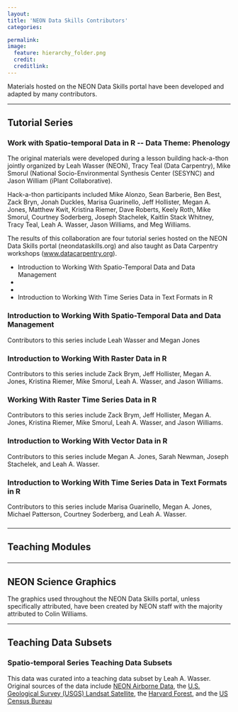 ```yaml
---
layout: 
title: 'NEON Data Skills Contributors'
categories: 

permalink:
image:
  feature: hierarchy_folder.png
  credit: 
  creditlink: 
---
```


Materials hosted on the NEON Data Skills portal have been developed and adapted
by many contributors.

***

## Tutorial Series

### Work with Spatio-temporal Data in R -- Data Theme: Phenology
The original materials were developed during a lesson building hack-a-thon 
jointly organized by Leah Wasser (NEON), Tracy Teal (Data Carpentry), Mike 
Smorul (National Socio-Environmental Synthesis Center (SESYNC) and Jason William
(iPlant Collaborative). 

Hack-a-thon participants included Mike Alonzo, 
Sean Barberie, Ben Best, Zack Bryn, Jonah Duckles, Marisa Guarinello, 
Jeff Hollister, Megan A. Jones, Matthew Kwit, Kristina Riemer, Dave Roberts, 
Keely Roth, Mike Smorul, Courtney Soderberg, Joseph Stachelek, 
Kaitlin Stack Whitney, Tracy Teal, Leah A. Wasser, Jason Williams, and 
Meg Williams.

The results of this collaboration are four tutorial 
series hosted on the NEON Data Skills portal (neondataskills.org) and also 
taught as Data Carpentry workshops (www.datacarpentry.org).  

* Introduction to Working With Spatio-Temporal Data and Data Management
* 
* 
* Introduction to Working With Time Series Data in Text Formats in R

### Introduction to Working With Spatio-Temporal Data and Data Management
Contributors to this series include Leah Wasser and Megan Jones

### Introduction to Working With Raster Data in R
Contributors to this series include Zack Brym, Jeff Hollister, Megan A. Jones,
Kristina Riemer, Mike Smorul, Leah A. Wasser, and Jason Williams.

### Working With Raster Time Series Data in R
Contributors to this series include Zack Brym, Jeff Hollister, Megan A. Jones,
Kristina Riemer, Mike Smorul, Leah A. Wasser, and Jason Williams.

### Introduction to Working With Vector Data in R
Contributors to this series include Megan A. Jones, Sarah Newman, 
Joseph Stachelek, and Leah A. Wasser.

### Introduction to Working With Time Series Data in Text Formats in R
Contributors to this series include Marisa Guarinello, Megan A. Jones,
Michael Patterson, Courtney Soderberg, and Leah A. Wasser. 

###

***

## Teaching Modules

### 

***

## NEON Science Graphics
The graphics used throughout the NEON Data Skills portal, unless specifically 
attributed, have been created by NEON staff with the majority attributed to 
Colin Williams. 

***

## Teaching Data Subsets

### Spatio-temporal Series Teaching Data Subsets
This data was curated into a teaching data subset by Leah A. Wasser. Original
sources of the data include
<a href="http://www.neoninc.org/data-resources/get-data/airborne-data" target="_blank">  NEON Airborne Data</a>,
the <a href="http://landsat.usgs.gov" target="_blank" > U.S. Geological Survey (USGS) Landsat Satellite</a>, 
the <a href="http://harvardforest.fas.harvard.edu/" target="_blank">Harvard Forest</a>,
and the <a href="https://www.census.gov/geo/maps-data/data/tiger-cart-boundary.html" target="_blank">US Census Bureau</a> 
